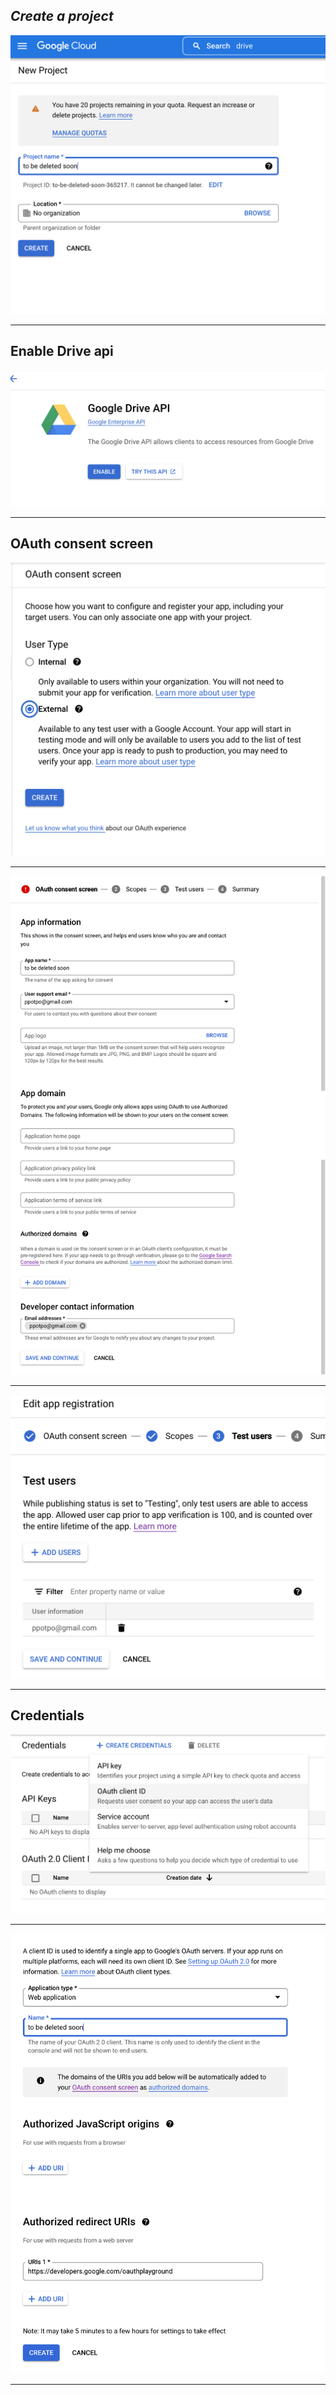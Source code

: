 ## _Create a project_

<img src="new-project.png" />

---

## Enable Drive api

<img src="google-drive-api.png" />

---

## OAuth consent screen

<img src="oauth-consent-screen.png" />

---

<img src="oauth-consent-screen2.png" />

---

<img src="oauth-consent-screen3.png" />

---

## Credentials

<img src="credentials.png" />

---

<img src="credentials2.png" />

---
